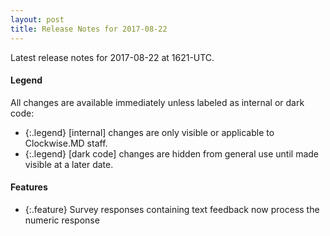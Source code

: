 ```yaml
---
layout: post
title: Release Notes for 2017-08-22
---
```


Latest release notes for 2017-08-22 at 1621-UTC.

<div class='legend' markdown='1'>

#### Legend

All changes are available immediately unless labeled as internal or dark code:

- {:.legend} [internal] changes are only visible or applicable to Clockwise.MD staff.
- {:.legend} [dark code] changes are hidden from general use until made visible at a later date.

</div>

<div class='features' markdown='1'>

#### Features

- {:.feature} Survey responses containing text feedback now process the numeric response

</div>

